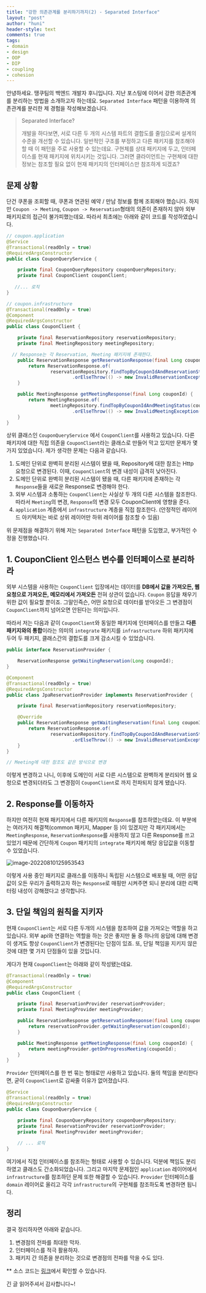 ```yaml
---
title: "강한 의존관계를 분리하기까지(2) - Separated Interface"
layout: "post"
author: "huni"
header-style: text
comments: true
tags:
- domain 
- design
- OOP
- DIP
- coupling
- cohesion
---
```


안녕하세요. 땡쿠팀의 백엔드 개발자 후니입니다. 지난 포스팅에 이어서 강한 의존관계를 분리하는 방법을 소개하고자 하는데요. 
`Separated Interface` 패턴을 이용하여 의존관계를 분리한 제 경험을 작성해보겠습니다.

> Separated Interface?
>
> 개발을 하다보면, 서로 다른 두 개의 시스템 파트의 결합도를 줄임으로써 설계의 수준을 개선할 수 있습니다. 일반적인 구조를 부정하고 다른 패키지를 참조해야 할 때 이 패턴을 주로 사용할 수 있는데요. 구현체를 상대 패키지에 두고, 인터페이스를 현재 패키지에 위치시키는 것입니다. 그러면 클라이언트는 구현체에 대한 정보는 참조할 필요 없이 현재 패키지의 인터페이스만 참조하게 되겠죠?

## 문제 상황

단건 쿠폰을 조회할 때, 쿠폰과 연관된 예약 / 만남 정보를 함께 조회해야 했습니다. 하지만 `Coupon -> Meeting`, `Coupon -> Reservation`형태의 의존이 존재하지 않아 외부 패키지로의 접근이 불가피했는데요. 따라서 최초에는 아래와 같이 코드를 작성하였습니다.

```java
// coupon.application
@Service
@Transactional(readOnly = true)
@RequiredArgsConstructor
public class CouponQueryService {

    private final CouponQueryRepository couponQueryRepository;
    private final CouponClient couponClient;
  
   //... 로직
}

// coupon.infrastructure
@Transactional(readOnly = true)
@Component
@RequiredArgsConstructor
public class CouponClient {

    private final ReservationRepository reservationRepository;
    private final MeetingRepository meetingRepository;

  // Response는 각 Reservation, Meeting 패키지에 존재한다.
    public ReservationResponse getReservationResponse(final Long couponId) {
        return ReservationResponse.of(
                reservationRepository.findTopByCouponIdAndReservationStatus(couponId, ReservationStatus.WAITING)
                        .orElseThrow(() -> new InvalidReservationException(ErrorType.NOT_FOUND_RESERVATION)));
    }

    public MeetingResponse getMeetingResponse(final Long couponId) {
        return MeetingResponse.of(
                meetingRepository.findTopByCouponIdAndMeetingStatus(couponId, MeetingStatus.ON_PROGRESS)
                        .orElseThrow(() -> new InvalidMeetingException(ErrorType.NOT_FOUND_MEETING)));
    }
}
```

상위 클래스인 `CouponQueryService` 에서 `CouponClient`를 사용하고 있습니다. 다른 패키지에 대한 직접 의존을 `CouponClient`라는 클래스로 만들어 막고 있지만 문제가 몇가지 있었습니다. 제가 생각한 문제는 다음과 같습니다.

1. 도메인 단위로 완벽히 분리된 시스템이 됐을 때, Repository에 대한 참조는 Http 요청으로 변경된다. 이때, `CouponClient`의 변경 내성이 급격히 낮아진다.
2. 도메인 단위로 완벽히 분리된 시스템이 됐을 때, 다른 패키지에 존재하는 각 `Response`들을 새로운 Response로 변경해야 한다.
3. 외부 시스템과 소통하는 `CouponClient`는 사실상 두 개의 다른 시스템을 참조한다. 따라서 `Meeting`의 변경, `Response`의 변경 모두 CouponClient에 영향을 준다.
4. `application` 계층에서 `infrastructure` 계층을 직접 참조한다. (안정적인 레이어드 아키텍처는 바로 상위 레이어만 하위 레이어를 참조할 수 있음)

위 문제점을 해결하기 위해 저는 `Separated Interface` 패턴을 도입했고, 부가적인 수정을 진행했습니다. 

## 1. CouponClient 인스턴스 변수를 인터페이스로 분리하라

외부 시스템을 사용하는 `CouponClient` 입장에서는 데이터를 **DB에서 값을 가져오든, 웹 요청으로 가져오든, 메모리에서 가져오든** 전혀 상관이 없습니다. `Coupon` 응답을 채우기 위한 값이 필요할 뿐이죠. 그말인즉슨, 어떤 요청으로 데이터를 받아오든 그 변경점이 `CouponClient`까지 넘어오면 안된다는 의미입니다.

따라서 저는 다음과 같이 `CouponClient`와 동일한 패키지에 인터페이스를 만들고 **다른 패키지와의 통합**이라는 의미의 `integrate` 패키지를 `infrastructure` 하위 패키지에 두어 두 패키지, 클래스간의 결합도를 크게 감소시킬 수 있었습니다.

```java
public interface ReservationProvider {

    ReservationResponse getWaitingReservation(Long couponId);
}

@Component
@Transactional(readOnly = true)
@RequiredArgsConstructor
public class JpaReservationProvider implements ReservationProvider {

    private final ReservationRepository reservationRepository;

    @Override
    public ReservationResponse getWaitingReservation(final Long couponId) {
        return ReservationResponse.of(
                reservationRepository.findTopByCouponIdAndReservationStatus(couponId, ReservationStatus.WAITING)
                        .orElseThrow(() -> new InvalidReservationException(ErrorType.NOT_FOUND_RESERVATION)));
    }
}

// Meeting에 대한 참조도 같은 방식으로 변경
```

이렇게 변경하고 나니, 이후에 도메인이 서로 다른 시스템으로 완벽하게 분리되어 웹 요청으로 변경되더라도 그 변경점이 `CouponClient`로 까지 전파되지 않게 됐습니다.

## 2. Response를 이동하자

하지만 여전히 현재 패키지에서 다른 패키지의 `Response`를 참조하였는데요. 이 부분에는 여러가지 해결책(common 패키지, Mapper 등 )이 있겠지만 각 패키지에서는  `MeetingResponse`, `ReservationResponse`를 사용하지 않고 다른 Response를 쓰고 있었기 때문에 간단하게 `Coupon` 패키지의 `integrate` 패키지에 해당 응답값을 이동할 수 있었습니다.

![image-20220810125953543](https://user-images.githubusercontent.com/87312401/183817702-298021af-8b20-48e6-9c31-cc1ed9437f26.png)


이렇게 사용 중인 패키지로 클래스를 이동하니 독립된 시스템으로 배포될 때, 어떤 응답값이 오든 우리가 출력하고자 하는 `Response`로 매핑만 시켜주면 되니 분리에 대한 리팩터링 내성이 강해졌다고 생각합니다.

## 3. 단일 책임의 원칙을 지키자

현재 `CouponClient`는 서로 다른 두개의 시스템을 참조하여 값을 가져오는 역할을 하고 있습니다. 외부 api와 연결하는 역할을 하는 것은 좋지만 둘 중 하나의 응답에 대해 변경이 생겨도 항상 `CouponClient`가 변경된다는 단점이 있죠. 또, 단일 책임을 지키지 않은 것에 대한 몇 가지 단점들이 있을 것입니다.

게다가 현재 `CouponClient`는 아래와 같이 작성됐는데요.

```java
@Transactional(readOnly = true)
@Component
@RequiredArgsConstructor
public class CouponClient {

    private final ReservationProvider reservationProvider;
    private final MeetingProvider meetingProvider;

    public ReservationResponse getReservationResponse(final Long couponId) {
        return reservationProvider.getWaitingReservation(couponId);
    }

    public MeetingResponse getMeetingResponse(final Long couponId) {
        return meetingProvider.getOnProgressMeeting(couponId);
    }
}
```

`Provider` 인터페이스를 한 번 묶는 형태로만 사용하고 있습니다. 둘의 책임을 분리한다면, 굳이 `CouponClient`로 감싸줄 이유가 없어졌습니다. 

```java
@Service
@Transactional(readOnly = true)
@RequiredArgsConstructor
public class CouponQueryService {

    private final CouponQueryRepository couponQueryRepository;
    private final ReservationProvider reservationProvider;
    private final MeetingProvider meetingProvider;
		
    // ... 로직
}
```

여기에서 직접 인터페이스를 참조하는 형태로 사용할 수 있습니다. 덕분에 책임도 분리하였고 클래스도 간소화되었습니다. 그리고 마지막 문제점인 `application` 레이어에서 `infrastructure`를 참조하던 문제 또한 해결할 수 있습니다. `Provider` 인터페이스를 `domain` 레이어로 올리고 각각 `infrastructure`의 구현체를 참조하도록 변경하면 됩니다.

## 정리

결국 정리하자면 아래와 같습니다.

1. 변경점의 전파를 최대한 막자.
2. 인터페이스를 적극 활용하자.
3. 패키지 간 의존을 분리하는 것으로 변경점의 전파를 막을 수도 있다.

** 소스 코드는 [링크](https://github.com/woowacourse-teams/2022-thankoo)에서 확인할 수 있습니다.

긴 글 읽어주셔서 감사합니다~!
